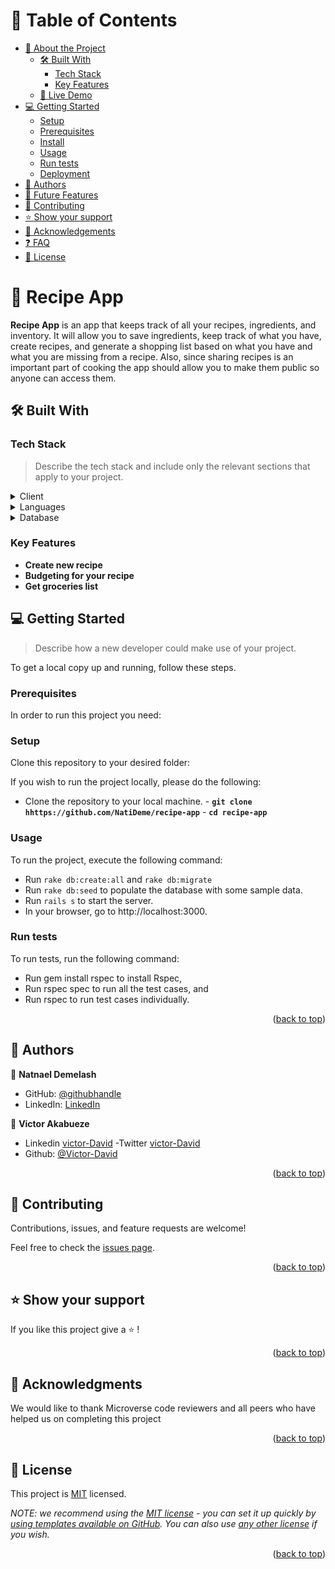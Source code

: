 <a name="readme-top"></a>

<!--
HOW TO USE:
This is an example of how you may give instructions on setting up your project locally.

Modify this file to match your project and remove sections that don't apply.

REQUIRED SECTIONS:
- Table of Contents
- About the Project
  - Built With
  - Live Demo
- Getting Started
- Authors
- Future Features
- Contributing
- Show your support
- Acknowledgements
- License

After you're finished please remove all the comments and instructions!
-->

<!-- TABLE OF CONTENTS -->

# 📗 Table of Contents

- [📖 About the Project](#about-project)
  - [🛠 Built With](#built-with)
    - [Tech Stack](#tech-stack)
    - [Key Features](#key-features)
  - [🚀 Live Demo](#live-demo)
- [💻 Getting Started](#getting-started)
  - [Setup](#setup)
  - [Prerequisites](#prerequisites)
  - [Install](#install)
  - [Usage](#usage)
  - [Run tests](#run-tests)
  - [Deployment](#triangular_flag_on_post-deployment)
- [👥 Authors](#authors)
- [🔭 Future Features](#future-features)
- [🤝 Contributing](#contributing)
- [⭐️ Show your support](#support)
- [🙏 Acknowledgements](#acknowledgements)
- [❓ FAQ](#faq)
- [📝 License](#license)

<!-- PROJECT DESCRIPTION -->

# 📖 Recipe App <a name="about-project"></a>

**Recipe App** is an app that keeps track of all your recipes, ingredients, and inventory. It will allow you to save ingredients, keep track of what you have, create recipes, and generate a shopping list based on what you have and what you are missing from a recipe. Also, since sharing recipes is an important part of cooking the app should allow you to make them public so anyone can access them.

## 🛠 Built With <a name="built-with"></a>

### Tech Stack <a name="tech-stack"></a>

> Describe the tech stack and include only the relevant sections that apply to your project.

<details>
  <summary>Client</summary>
  <ul>
    <li><a href="https://rubyonrails.org/">Ruby on Rails</a></li>
  </ul>
</details>

<details>
  <summary>Languages</summary>
  <ul>
    <li>HTML</li>
    <li>CSS</li>
    <li>Ruby</li>
  </ul>
</details>

<details>
<summary>Database</summary>
  <ul>
    <li><a href="https://www.postgresql.org/">PostgreSQL</a></li>
  </ul>
</details>

<!-- Features -->

### Key Features <a name="key-features"></a>

<!-- > Describe between 1-3 key features of the application. -->

- **Create new recipe**
- **Budgeting for your recipe**
- **Get groceries list**

<!-- <p align="right">(<a href="#readme-top">back to top</a>)</p> -->

<!-- LIVE DEMO -->

<!-- ## 🚀 Live Demo <a name="live-demo"></a> -->

<!-- > Add a link to your deployed project.

- [Live Demo Link](https://yourdeployedapplicationlink.com) -->

<!-- <p align="right">(<a href="#readme-top">back to top</a>)</p> -->

<!-- GETTING STARTED -->

## 💻 Getting Started <a name="getting-started"></a>

> Describe how a new developer could make use of your project.

To get a local copy up and running, follow these steps.

### Prerequisites

In order to run this project you need:

<!--
Example command:

```sh
 gem install rails
```
 -->

### Setup

Clone this repository to your desired folder:

<!--
Example commands:

```sh
  cd my-folder
  git clone git@github.com:myaccount/my-project.git
```
--->

If you wish to run the project locally, please do the following:

- Clone the repository to your local machine. - **`git clone hhttps://github.com/NatiDeme/recipe-app`** - **`cd recipe-app`**

<!-- ### Install

Install this project with: -->

<!--
Example command:

```sh
  cd my-project
  gem install
```
--->

### Usage

To run the project, execute the following command:

<!--
Example command:

```sh
  rails server
```
--->

- Run `rake db:create:all` and `rake db:migrate`
- Run `rake db:seed` to populate the database with some sample data.
- Run `rails s` to start the server.
- In your browser, go to http://localhost:3000.

### Run tests

To run tests, run the following command:

- Run gem install rspec to install Rspec,
- Run rspec spec to run all the test cases, and
- Run rspec to run test cases individually.

<!--
Example command:

```sh
  bin/rails test test/models/article_test.rb
```
--->

<!-- ### Deployment

You can deploy this project using: -->

<!--
Example:

```sh

```
 -->

<p align="right">(<a href="#readme-top">back to top</a>)</p>

<!-- AUTHORS -->

## 👥 Authors <a name="authors"></a>

<!-- > Mention all of the collaborators of this project. -->

👤 **Natnael Demelash**

- GitHub: [@githubhandle](https://github.com/NatiDeme)
- LinkedIn: [LinkedIn](https://www.linkedin.com/in/natnael-demelash/)

👤 **Victor Akabueze**

- Linkedin [victor-David](linkedin.com/in/victor-chiemerie-302a97230)
  -Twitter [victor-David](https://twitter.com/Victorjheart)
- Github: [@Victor-David](https://github.com/jheart-vic)

<p align="right">(<a href="#readme-top">back to top</a>)</p>

<!-- FUTURE FEATURES -->

<!-- ## 🔭 Future Features <a name="future-features"></a>

> Describe 1 - 3 features you will add to the project.

- [ ] **[new_feature_1]**
- [ ] **[new_feature_2]**
- [ ] **[new_feature_3]**

<p align="right">(<a href="#readme-top">back to top</a>)</p> -->

<!-- CONTRIBUTING -->

## 🤝 Contributing <a name="contributing"></a>

Contributions, issues, and feature requests are welcome!

Feel free to check the [issues page](../../issues/).

<p align="right">(<a href="#readme-top">back to top</a>)</p>

<!-- SUPPORT -->

## ⭐️ Show your support <a name="support"></a>

<!-- > Write a message to encourage readers to support your project -->

If you like this project give a ⭐️ !

<p align="right">(<a href="#readme-top">back to top</a>)</p>

<!-- ACKNOWLEDGEMENTS -->

## 🙏 Acknowledgments <a name="acknowledgements"></a>

<!-- > Give credit to everyone who inspired your codebase. -->

We would like to thank Microverse code reviewers and all peers who have helped us on completing this project

<p align="right">(<a href="#readme-top">back to top</a>)</p>

<!-- FAQ (optional) -->

<!-- ## ❓ FAQ <a name="faq"></a>

> Add at least 2 questions new developers would ask when they decide to use your project.

- **[Question_1]**

  - [Answer_1]

- **[Question_2]**

  - [Answer_2]

<p align="right">(<a href="#readme-top">back to top</a>)</p> -->

<!-- LICENSE -->

## 📝 License <a name="license"></a>

This project is [MIT](./LICENSE) licensed.

_NOTE: we recommend using the [MIT license](https://choosealicense.com/licenses/mit/) - you can set it up quickly by [using templates available on GitHub](https://docs.github.com/en/communities/setting-up-your-project-for-healthy-contributions/adding-a-license-to-a-repository). You can also use [any other license](https://choosealicense.com/licenses/) if you wish._

<p align="right">(<a href="#readme-top">back to top</a>)</p>
